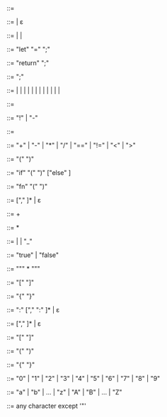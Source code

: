<Program> ::= <StatementList>

<StatementList> ::= <Statement> <StatementList>
| ε

<Statement> ::= <LetStatement>
| <ReturnStatement>
| <ExpressionStatement>

<LetStatement> ::= "let" <Identifier> "=" <Expression> ";"

<ReturnStatement> ::= "return" <Expression> ";"

<ExpressionStatement> ::= <Expression> ";"

<Expression> ::= <PrefixExpression>
| <InfixExpression>
| <GroupedExpression>
| <IfExpression>
| <FunctionLiteral>
| <IntegerLiteral>
| <Identifier>
| <Boolean>
| <StringLiteral>
| <ArrayLiteral>
| <HashLiteral>
| <IndexExpression>
| <CallExpression>

<PrefixExpression> ::= <PrefixOperator> <Expression>

<PrefixOperator> ::= "!" | "-"

<InfixExpression> ::= <Expression> <InfixOperator> <Expression>

<InfixOperator> ::= "+" | "-" | "\*" | "/" | "==" | "!=" | "<" | ">"

<GroupedExpression> ::= "(" <Expression> ")"

<IfExpression> ::= "if" "(" <Expression> ")" <BlockStatement> ["else" <BlockStatement>]

<FunctionLiteral> ::= "fn" "(" <Parameters> ")" <BlockStatement>

<Parameters> ::= <Identifier> ["," <Identifier>]\*
| ε

<IntegerLiteral> ::= <DIGIT>+

<Identifier> ::= <LETTER> <IdentifierPart>\*

<IdentifierPart> ::= <LETTER> | <DIGIT> | "\_"

<Boolean> ::= "true" | "false"

<StringLiteral> ::= "\"" <CHAR>\* "\""

<ArrayLiteral> ::= "[" <ExpressionList> "]"

<HashLiteral> ::= "{" <HashContent> "}"

<HashContent> ::= <Expression> ":" <Expression> ["," <Expression> ":" <Expression>]\*
| ε

<ExpressionList> ::= <Expression> ["," <Expression>]\*
| ε

<IndexExpression> ::= <Expression> "[" <Expression> "]"

<CallExpression> ::= <Expression> "(" <ExpressionList> ")"

<BlockStatement> ::= "{" <StatementList> "}"

<DIGIT> ::= "0" | "1" | "2" | "3" | "4" | "5" | "6" | "7" | "8" | "9"

<LETTER> ::= "a" | "b" | ... | "z" | "A" | "B" | ... | "Z"

<CHAR> ::= any character except '"'
